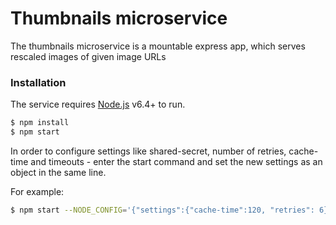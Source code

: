 # Thumbnails microservice

The thumbnails microservice is a mountable express app, which serves rescaled images of given image URLs


### Installation

The service requires [Node.js](https://nodejs.org/) v6.4+ to run.

```sh
$ npm install
$ npm start
```

In order to configure settings like shared-secret, number of retries, cache-time and timeouts - enter the start command and set the new settings as an object in the same line.

For example:

```sh
$ npm start --NODE_CONFIG='{"settings":{"cache-time":120, "retries": 6}}'
```

